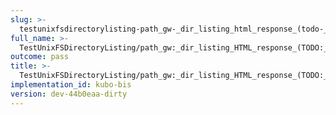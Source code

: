```yaml
---
slug: >-
  testunixfsdirectorylisting-path_gw-_dir_listing_html_response_(todo-_cleanup_kubo-specifics)-body
full_name: >-
  TestUnixFSDirectoryListing/path_gw:_dir_listing_HTML_response_(TODO:_cleanup_Kubo-specifics)/Body
outcome: pass
title: >-
  TestUnixFSDirectoryListing/path_gw:_dir_listing_HTML_response_(TODO:_cleanup_Kubo-specifics)/Body
implementation_id: kubo-bis
version: dev-44b0eaa-dirty
---
```


